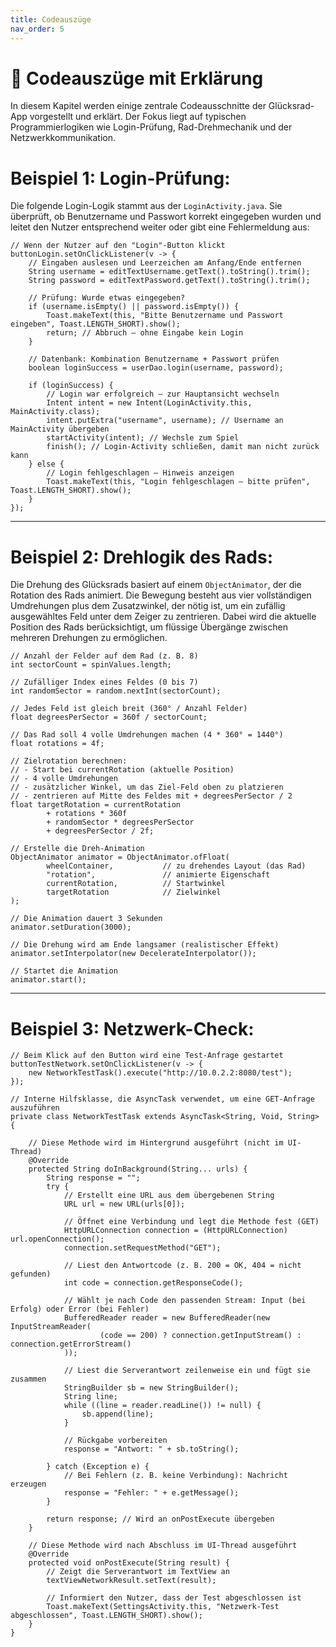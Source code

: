 ```yaml
---
title: Codeauszüge
nav_order: 5
---
```


# 📌 Codeauszüge mit Erklärung

In diesem Kapitel werden einige zentrale Codeausschnitte der Glücksrad-App vorgestellt und erklärt. 
Der Fokus liegt auf typischen Programmierlogiken wie Login-Prüfung, Rad-Drehmechanik und der 
Netzwerkkommunikation.

# Beispiel 1: Login-Prüfung:

Die folgende Login-Logik stammt aus der `LoginActivity.java`. Sie überprüft, ob Benutzername 
und Passwort korrekt eingegeben wurden und leitet den Nutzer entsprechend weiter oder gibt eine 
Fehlermeldung aus:

```
// Wenn der Nutzer auf den "Login"-Button klickt
buttonLogin.setOnClickListener(v -> {
    // Eingaben auslesen und Leerzeichen am Anfang/Ende entfernen
    String username = editTextUsername.getText().toString().trim();
    String password = editTextPassword.getText().toString().trim();

    // Prüfung: Wurde etwas eingegeben?
    if (username.isEmpty() || password.isEmpty()) {
        Toast.makeText(this, "Bitte Benutzername und Passwort eingeben", Toast.LENGTH_SHORT).show();
        return; // Abbruch – ohne Eingabe kein Login
    }

    // Datenbank: Kombination Benutzername + Passwort prüfen
    boolean loginSuccess = userDao.login(username, password);

    if (loginSuccess) {
        // Login war erfolgreich – zur Hauptansicht wechseln
        Intent intent = new Intent(LoginActivity.this, MainActivity.class);
        intent.putExtra("username", username); // Username an MainActivity übergeben
        startActivity(intent); // Wechsle zum Spiel
        finish(); // Login-Activity schließen, damit man nicht zurück kann
    } else {
        // Login fehlgeschlagen – Hinweis anzeigen
        Toast.makeText(this, "Login fehlgeschlagen – bitte prüfen", Toast.LENGTH_SHORT).show();
    }
});

```

---

# Beispiel 2: Drehlogik des Rads:

Die Drehung des Glücksrads basiert auf einem `ObjectAnimator`, der die Rotation des Rads animiert. Die Bewegung besteht aus vier vollständigen Umdrehungen plus dem Zusatzwinkel, der nötig ist, um ein zufällig ausgewähltes Feld unter dem Zeiger zu zentrieren. Dabei wird die aktuelle Position des Rads berücksichtigt, um flüssige Übergänge zwischen mehreren Drehungen zu ermöglichen.

```
// Anzahl der Felder auf dem Rad (z. B. 8)
int sectorCount = spinValues.length;

// Zufälliger Index eines Feldes (0 bis 7)
int randomSector = random.nextInt(sectorCount);

// Jedes Feld ist gleich breit (360° / Anzahl Felder)
float degreesPerSector = 360f / sectorCount;

// Das Rad soll 4 volle Umdrehungen machen (4 * 360° = 1440°)
float rotations = 4f;

// Zielrotation berechnen:
// - Start bei currentRotation (aktuelle Position)
// - 4 volle Umdrehungen
// - zusätzlicher Winkel, um das Ziel-Feld oben zu platzieren
// - zentrieren auf Mitte des Feldes mit + degreesPerSector / 2
float targetRotation = currentRotation
        + rotations * 360f
        + randomSector * degreesPerSector
        + degreesPerSector / 2f;

// Erstelle die Dreh-Animation
ObjectAnimator animator = ObjectAnimator.ofFloat(
        wheelContainer,           // zu drehendes Layout (das Rad)
        "rotation",               // animierte Eigenschaft
        currentRotation,          // Startwinkel
        targetRotation            // Zielwinkel
);

// Die Animation dauert 3 Sekunden
animator.setDuration(3000);

// Die Drehung wird am Ende langsamer (realistischer Effekt)
animator.setInterpolator(new DecelerateInterpolator());

// Startet die Animation
animator.start();
```

---

# Beispiel 3: Netzwerk-Check:

```
// Beim Klick auf den Button wird eine Test-Anfrage gestartet
buttonTestNetwork.setOnClickListener(v -> {
    new NetworkTestTask().execute("http://10.0.2.2:8080/test");
});

// Interne Hilfsklasse, die AsyncTask verwendet, um eine GET-Anfrage auszuführen
private class NetworkTestTask extends AsyncTask<String, Void, String> {

    // Diese Methode wird im Hintergrund ausgeführt (nicht im UI-Thread)
    @Override
    protected String doInBackground(String... urls) {
        String response = "";
        try {
            // Erstellt eine URL aus dem übergebenen String
            URL url = new URL(urls[0]);

            // Öffnet eine Verbindung und legt die Methode fest (GET)
            HttpURLConnection connection = (HttpURLConnection) url.openConnection();
            connection.setRequestMethod("GET");

            // Liest den Antwortcode (z. B. 200 = OK, 404 = nicht gefunden)
            int code = connection.getResponseCode();

            // Wählt je nach Code den passenden Stream: Input (bei Erfolg) oder Error (bei Fehler)
            BufferedReader reader = new BufferedReader(new InputStreamReader(
                    (code == 200) ? connection.getInputStream() : connection.getErrorStream()
            ));

            // Liest die Serverantwort zeilenweise ein und fügt sie zusammen
            StringBuilder sb = new StringBuilder();
            String line;
            while ((line = reader.readLine()) != null) {
                sb.append(line);
            }

            // Rückgabe vorbereiten
            response = "Antwort: " + sb.toString();

        } catch (Exception e) {
            // Bei Fehlern (z. B. keine Verbindung): Nachricht erzeugen
            response = "Fehler: " + e.getMessage();
        }

        return response; // Wird an onPostExecute übergeben
    }

    // Diese Methode wird nach Abschluss im UI-Thread ausgeführt
    @Override
    protected void onPostExecute(String result) {
        // Zeigt die Serverantwort im TextView an
        textViewNetworkResult.setText(result);

        // Informiert den Nutzer, dass der Test abgeschlossen ist
        Toast.makeText(SettingsActivity.this, "Netzwerk-Test abgeschlossen", Toast.LENGTH_SHORT).show();
    }
}
```